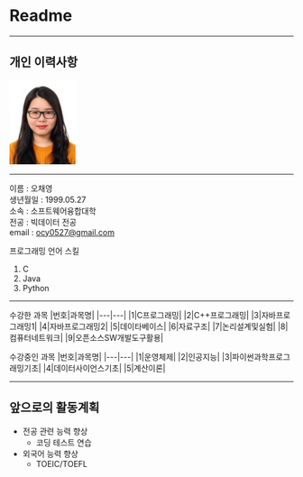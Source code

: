 # Readme
---
개인 이력사항
---
<img src=20187161.gif height=150 widht=150>

---
이름 : 오채영   
생년월일 : 1999.05.27   
소속 : 소프트웨어융합대학   
전공 : 빅데이터 전공   
email : ocy0527@gmail.com   

프로그래밍 언어 스킬
1. C
2. Java
3. Python

--------------

수강한 과목
|번호|과목명|
|---|---|
|1|C프로그래밍|
|2|C++프로그래밍|
|3|자바프로그래밍1|
|4|자바프로그래밍2|
|5|데이타베이스|
|6|자료구조|
|7|논리설계및실험|
|8|컴퓨터네트워크|
|9|오픈소스SW개발도구활용|
   
수강중인 과목
|번호|과목명|
|---|---|
|1|운영체제|
|2|인공지능|
|3|파이썬과학프로그래밍기초|
|4|데이터사이언스기초|
|5|계산이론|   

------------------
앞으로의 활동계획
---
* 전공 관련 능력 향상
   * 코딩 테스트 연습
* 외국어 능력 향상
   * TOEIC/TOEFL


